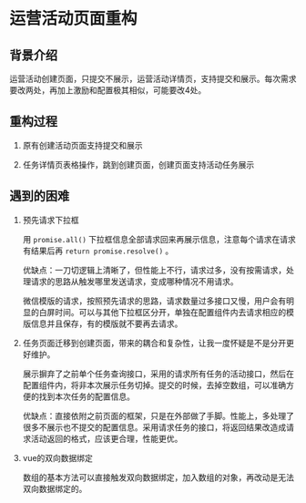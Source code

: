 <!--
 * @Author: your name
 * @Date: 2020-11-19 23:12:36
 * @LastEditTime: 2020-11-20 00:17:26
 * @LastEditors: Please set LastEditors
 * @Description: In User Settings Edit
 * @FilePath: /Front-end-knowledge-quick-check/周报/记录一次重构.md
-->

# 运营活动页面重构

## 背景介绍

运营活动创建页面，只提交不展示，运营活动详情页，支持提交和展示。每次需求要改两处，再加上激励和配置极其相似，可能要改4处。

## 重构过程

1. 原有创建活动页面支持提交和展示

2. 任务详情页表格操作，跳到创建页面，创建页面支持活动任务展示

## 遇到的困难

1. 预先请求下拉框

    用 `promise.all()` 下拉框信息全部请求回来再展示信息，注意每个请求在请求有结果后再 `return promise.resolve()` 。

    优缺点：一刀切逻辑上清晰了，但性能上不行，请求过多，没有按需请求，处理请求的思路从触发哪里发送请求，变成哪种情况不用请求。

    微信模版的请求，按照预先请求的思路，请求数量过多接口又慢，用户会有明显的白屏时间。可以与其他下拉框区分开，单独在配置组件内去请求相应的模版信息并且保存，有的模版就不要再去请求。

2. 任务页面迁移到创建页面，带来的耦合和复杂性，让我一度怀疑是不是分开更好维护。

    展示摒弃了之前单个任务查询接口，采用的请求所有任务的活动接口，然后在配置组件内，将非本次展示任务切掉。提交的时候，去掉空数组，可以准确方便的找到本次任务的配置信息。

    优缺点：直接依附之前页面的框架，只是在外部做了手脚。性能上，多处理了很多不展示也不提交的配置信息。采用请求任务的接口，将返回结果改造成请求活动返回的格式，应该更合理，性能更优。

3. vue的双向数据绑定

    数组的基本方法可以直接触发双向数据绑定，加入数组的对象，再改动是无法双向数据绑定的。